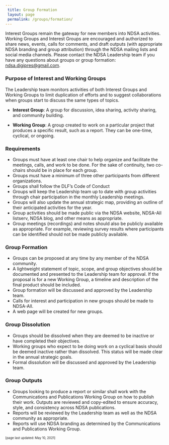 ```yaml
---
 title: Group Formation 
 layout: page
 permalink: /groups/formation/
---
```

 Interest Groups remain the gateway for new members into NDSA activities. Working Groups and Interest Groups are encouraged and authorized to share news, events, calls for comments, and draft outputs (with appropriate NDSA branding and group attribution) through the NDSA mailing lists and social media channels. Please contact the NDSA Leadership team if you have any questions about groups or group formation: <a href="mailto:ndsa.digipres@gmail.com">ndsa.digipres@gmail.com</a>.

### Purpose of Interest and Working Groups
The Leadership team monitors activities of both Interest Groups and Working Groups to limit duplication of efforts and to suggest collaborations when groups start to discuss the same types of topics.
* **Interest Group**: A group for discussion, idea sharing, activity sharing, and community building.  

* **Working Group**: A group created to work on a particular project that produces a specific result, such as a report. They can be one-time, cyclical, or ongoing. 
  
### Requirements
* Groups must have at least one chair to help organize and facilitate the meetings, calls, and work to be done. For the sake of continuity, two co-chairs should be in place for each group.
* Groups must have a minimum of three other participants from different organizations.
* Groups shall follow the DLF’s Code of Conduct
* Groups will keep the Leadership team up to date with group activities through chair participation in the monthly Leadership meetings.
* Groups will also update the annual strategic map, providing an outline of their anticipated activities for the year.
* Group activities should be made public via the NDSA website, NDSA-All listserv, NDSA blog, and other means as appropriate.  
* Group meetings (recordings) and notes should also be publicly available as appropriate. For example, reviewing survey results where participants can be identified should not be made publicly available.

### Group Formation
* Groups can be proposed at any time by any member of the NDSA community.
* A lightweight statement of topic, scope, and group objectives should be documented and presented to the Leadership team for approval. If the proposal is for a new Working Group, a timeline and description of the final product should be included.  
* Group formation will be discussed and approved by the Leadership team.  
* Calls for interest and participation in new groups should be made to NDSA-All.
* A web page will be created for new groups.  

### Group Dissolution
* Groups should be dissolved when they are deemed to be inactive or have completed their objectives.   
* Working groups who expect to be doing work on a cyclical basis should be deemed inactive rather than dissolved. This status will be made clear in the annual strategic goals.
* Formal dissolution will be discussed and approved by the Leadership team.  

### Group Outputs
* Groups looking to produce a report or similar shall work with the Communications and Publications Working Group on how to publish their work. Outputs are reviewed and copy-edited to ensure accuracy, style, and consistency across NDSA publications.
* Reports will be reviewed by the Leadership team as well as the NDSA community as appropriate. 
* Reports will use NDSA branding as determined by the Communications and Publications Working Group.


<font size="1">[page last updated: May 10, 2021]</font>